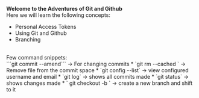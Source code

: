 **Welcome to the Adventures of Git and Github**
<br>
Here we will learn the following concepts: <br>
* Personal Access Tokens
* Using Git and Github
* Branching
<br>
Few command snippets:<br>
```git commit --amend``` -> For changing commits
* `git rm --cached <nameoffile>` -> Remove file from the commit space
* `git config --list` -> view configured username and email
* `git log` -> shows all commits made
* `git status` -> shows changes made
* ` git checkout -b <branchname> ` -> create a new branch and shift to it